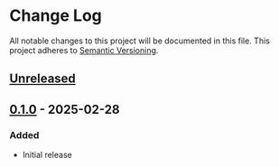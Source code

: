 # Change Log
All notable changes to this project will be documented in this file.
This project adheres to [Semantic Versioning](http://semver.org/).

## [Unreleased]

## [0.1.0] - 2025-02-28
### Added
- Initial release

[Unreleased]: https://github.com/ManageIQ/kubevirt-sdk-ruby/compare/v0.1.0...HEAD
[0.1.0]: https://github.com/ManageIQ/kubevirt-sdk-ruby/tree/v0.1.0
